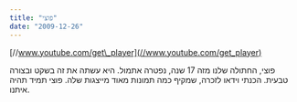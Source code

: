 ```yaml
---
title: "פוצי"
date: "2009-12-26"
---
```


[//www.youtube.com/get\_player](//www.youtube.com/get_player)

  

פוצי, החתולה שלנו מזה 17 שנה, נפטרה אתמול. היא עשתה את זה בשקט ובצורה טבעית. הכנתי וידאו לזכרה, שמקיף כמה תמונות מאוד מייצגות שלה. פוצי תמיד תהיה איתנו.
